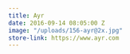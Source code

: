 ```yaml
---
title: Ayr
date: 2016-09-14 08:05:00 Z
image: "/uploads/156-ayr@2x.jpg"
store-link: https://www.ayr.com
---
```


